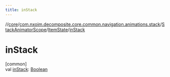 ```yaml
---
title: inStack
---
```

//[core](../../../../index.html)/[com.nxoim.decomposite.core.common.navigation.animations.stack](../../index.html)/[StackAnimatorScope](../index.html)/[ItemState](index.html)/[inStack](in-stack.html)



# inStack



[common]\
val [inStack](in-stack.html): [Boolean](https://kotlinlang.org/api/latest/jvm/stdlib/kotlin/-boolean/index.html)




